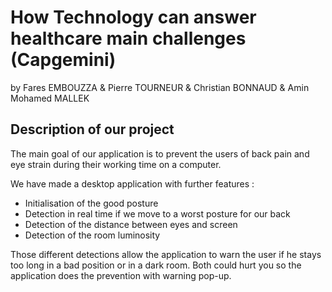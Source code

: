 # How Technology can answer healthcare main challenges (Capgemini)
by Fares EMBOUZZA & Pierre TOURNEUR & Christian BONNAUD & Amin Mohamed MALLEK

## Description of our project

The main goal of our application is to prevent the users of back pain and eye strain during their working time on a computer.

We have made a desktop application with further features : 
  - Initialisation of the good posture
  - Detection in real time if we move to a worst posture for our back
  - Detection of the  distance between eyes and screen
  - Detection of the room luminosity
  
Those different detections allow the application to warn the user if he stays too long in a bad position or in a dark room. Both could hurt you so the application does the prevention with warning pop-up.








